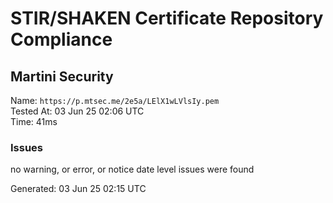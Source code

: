# STIR/SHAKEN Certificate Repository Compliance

## Martini Security

Name: `https://p.mtsec.me/2e5a/LElX1wLVlsIy.pem`\
Tested At: 03 Jun 25 02:06 UTC\
Time: 41ms

### Issues

no warning, or error, or notice date level issues were found

Generated: 03 Jun 25 02:15 UTC